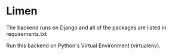 # Limen

The backend runs on Django and all of the packages are listed in requirements.txt

Run this backend on Python's Virtual Environment (virtualenv).
